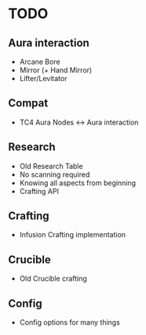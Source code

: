 # TODO

## Aura interaction
- Arcane Bore
- Mirror (+ Hand Mirror)
- Lifter/Levitator

## Compat
- TC4 Aura Nodes <-> Aura interaction

## Research
- Old Research Table
- No scanning required
- Knowing all aspects from beginning
- Crafting API

## Crafting
- Infusion Crafting implementation

## Crucible
- Old Crucible crafting

## Config
- Config options for many things
